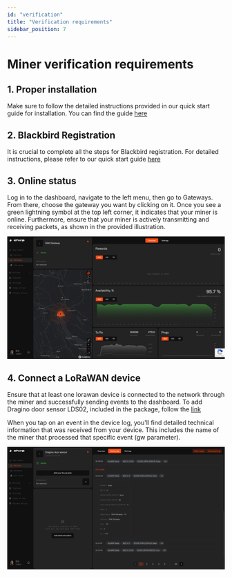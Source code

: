 ```yaml
---
id: "verification"
title: "Verification requirements"
sidebar_position: 7
---
```


# Miner verification requirements

## 1. Proper installation

Make sure to follow the detailed instructions provided in our quick start guide for installation. You can find the guide [here](4-installation)

## 2. Blackbird Registration

It is crucial to complete all the steps for Blackbird registration. For detailed instructions, please refer to our quick start guide [here](5-registration)

## 3. Online status

Log in to the dashboard, navigate to the left menu, then go to Gateways. From there, choose the gateway you want by clicking on it. Once you see a green lightning symbol at the top left corner, it indicates that your miner is online.
Furthermore, ensure that your miner is actively transmitting and receiving packets, as shown in the provided illustration.

![Gateway](gw_online.png)

## 4. Connect a LoRaWAN device

Ensure that at least one lorawan device is connected to the network through the miner and successfully sending events to the dashboard.
To add Dragino door sensor LDS02, included in the package, follow the [link](6-adding-device)

When you tap on an event in the device log, you'll find detailed technical information that was received from your device. This includes the name of the miner that processed that specific event (gw parameter).

![Device](device_online.png)
